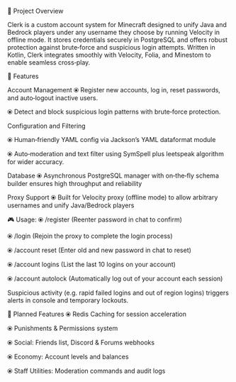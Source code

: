📄 Project Overview

Clerk is a custom account system for Minecraft designed to unify Java and Bedrock players under any username they choose by running Velocity in offline mode. It stores credentials securely in PostgreSQL and offers robust protection against brute‑force and suspicious login attempts. Written in Kotlin, Clerk integrates smoothly with Velocity, Folia, and Minestom to enable seamless cross‑play.

🚀 Features

Account Management
⦿ Register new accounts, log in, reset passwords, and auto‑logout inactive users.

⦿ Detect and block suspicious login patterns with brute‑force protection.



Configuration and Filtering

⦿ Human‑friendly YAML config via Jackson’s YAML dataformat module 

⦿ Auto‑moderation and text filter using SymSpell plus leetspeak algorithm for wider accuracy. 



Database
⦿ Asynchronous PostgreSQL manager with on‑the‑fly schema builder ensures high throughput and reliability 



Proxy Support
⦿ Built for Velocity proxy (offline mode) to allow arbitrary usernames and unify Java/Bedrock players




🎮 Usage:
⦿ /register <username> <password> (Reenter password in chat to confirm)

⦿ /login <username> <password> (Rejoin the proxy to complete the login process)

⦿ /account reset (Enter old and new password in chat to reset)

⦿ /account logins (List the last 10 logins on your account)

⦿ /account autolock (Automatically log out of your account each session)

Suspicious activity (e.g. rapid failed logins and out of region logins) triggers alerts in console and temporary lockouts.




🧪 Planned Features
⦿ Redis Caching for session acceleration

⦿ Punishments & Permissions system

⦿ Social: Friends list, Discord & Forums webhooks

⦿ Economy: Account levels and balances

⦿ Staff Utilities: Moderation commands and audit logs
